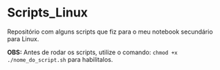 # Scripts_Linux

Repositório com alguns scripts que fiz para o meu notebook secundário para Linux.

**OBS:** Antes de rodar os scripts, utilize o comando: `chmod +x ./nome_do_script.sh` para habilitalos.